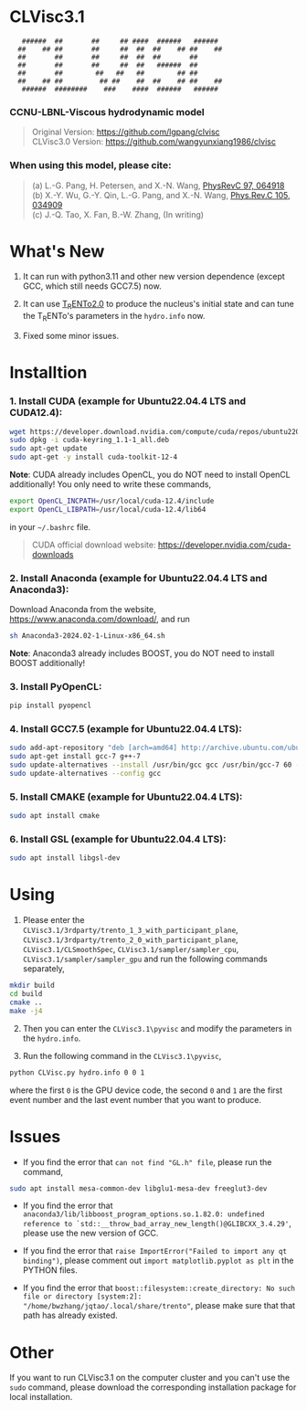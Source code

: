 # CLVisc3.1


       ######  ##       ##     ## ####  ######   ######  
      ##    ## ##       ##     ##  ##  ##    ## ##    ## 
      ##       ##       ##     ##  ##  ##       ##       
      ##       ##       ##     ##  ##   ######  ##       
      ##       ##        ##   ##   ##        ## ##       
      ##    ## ##         ## ##    ##  ##    ## ##    ## 
       ######  ########    ###    ####  ######   ###### 

### CCNU-LBNL-Viscous hydrodynamic model

> Original Version: https://github.com/lgpang/clvisc <br>
> CLVisc3.0 Version: https://github.com/wangyunxiang1986/clvisc

### When using this model, please cite:
    
> (a) L.-G. Pang, H. Petersen, and X.-N. Wang, [PhysRevC 97, 064918](https://link.aps.org/doi/10.1103/PhysRevC.97.064918) <br>
> (b) X.-Y. Wu, G.-Y. Qin, L.-G. Pang, and X.-N. Wang, [Phys.Rev.C 105, 034909](https://link.aps.org/doi/10.1103/PhysRevC.105.034909) <br>
> (c) J.-Q. Tao, X. Fan, B.-W. Zhang, (In writing)

# What's New

1. It can run with python3.11 and other new version dependence (except GCC, which still needs GCC7.5) now.

2. It can use [T<sub>R</sub>ENTo2.0](http://qcd.phy.duke.edu/trento/index.html) to produce the nucleus's initial state and can tune the T<sub>R</sub>ENTo's parameters in the `hydro.info` now.

3. Fixed some minor issues.

# Installtion

### 1. Install CUDA (example for Ubuntu22.04.4 LTS and CUDA12.4):

```bash
wget https://developer.download.nvidia.com/compute/cuda/repos/ubuntu2204/x86_64/cuda-keyring_1.1-1_all.deb
sudo dpkg -i cuda-keyring_1.1-1_all.deb
sudo apt-get update
sudo apt-get -y install cuda-toolkit-12-4
```   

__Note__: CUDA already includes OpenCL, you do NOT need to install OpenCL additionally! You only need to write these commands,
         
```bash
export OpenCL_INCPATH=/usr/local/cuda-12.4/include
export OpenCL_LIBPATH=/usr/local/cuda-12.4/lib64
```        
in your `~/.bashrc` file.

> CUDA official download website: https://developer.nvidia.com/cuda-downloads

### 2. Install Anaconda (example for Ubuntu22.04.4 LTS and Anaconda3):

Download Anaconda from the website, https://www.anaconda.com/download/, and run
```bash   
sh Anaconda3-2024.02-1-Linux-x86_64.sh
```

__Note__: Anaconda3 already includes BOOST, you do NOT need to install BOOST additionally!

### 3. Install PyOpenCL:

```bash
pip install pyopencl
```

### 4. Install GCC7.5 (example for Ubuntu22.04.4 LTS):

```bash
sudo add-apt-repository "deb [arch=amd64] http://archive.ubuntu.com/ubuntu focal main universe"
sudo apt-get install gcc-7 g++-7
sudo update-alternatives --install /usr/bin/gcc gcc /usr/bin/gcc-7 60 --slave /usr/bin/g++ g++ /usr/bin/g++-7
sudo update-alternatives --config gcc
```

### 5. Install CMAKE (example for Ubuntu22.04.4 LTS):

```bash
sudo apt install cmake
```

### 6. Install GSL (example for Ubuntu22.04.4 LTS):

```bash
sudo apt install libgsl-dev
```

# Using

1. Please enter the `CLVisc3.1/3rdparty/trento_1_3_with_participant_plane`, `CLVisc3.1/3rdparty/trento_2_0_with_participant_plane`, `CLVisc3.1/CLSmoothSpec`,
   `CLVisc3.1/sampler/sampler_cpu`, `CLVisc3.1/sampler/sampler_gpu` and run the following commands separately,
```bash
mkdir build
cd build
cmake ..
make -j4
```

2. Then you can enter the `CLVisc3.1\pyvisc` and modify the parameters in the `hydro.info`.

3. Run the following command in the `CLVisc3.1\pyvisc`,
```bash
python CLVisc.py hydro.info 0 0 1
```
where the first `0` is the GPU device code, the second `0` and `1` are the first event number and the last event number that you want to produce.

# Issues

* If you find the error that `can not find "GL.h" file`, please run the command,
```bash
sudo apt install mesa-common-dev libglu1-mesa-dev freeglut3-dev
```

* If you find the error that ``anaconda3/lib/libboost_program_options.so.1.82.0: undefined reference to `std::__throw_bad_array_new_length()@GLIBCXX_3.4.29'``, please use the new version of GCC.

* If you find the error that `raise ImportError("Failed to import any qt binding")`, please comment out `import matplotlib.pyplot as plt` in the PYTHON files.

* If you find the error that `boost::filesystem::create_directory: No such file or directory [system:2]: "/home/bwzhang/jqtao/.local/share/trento"`, please make sure that that path has already existed.

# Other

If you want to run CLVisc3.1 on the computer cluster and you can't use the `sudo` command, please download the corresponding installation package for local installation.